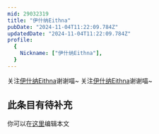 ```yaml
---
mid: 29032319
title: "伊什纳Eithna"
pubDate: "2024-11-04T11:22:09.784Z"
updatedDate: "2024-11-04T11:22:09.784Z"
profile:
  {
    Nickname: ["伊什纳Eithna"],
  }
---
```


关注[伊什纳Eithna](https://space.bilibili.com/29032319)谢谢喵~ 关注[伊什纳Eithna](https://space.bilibili.com/29032319)谢谢喵~

## 此条目有待补充
你可以在[这里](https://github.com/Yuhanawa/VTuber.ICU/edit/master/src/content/v/伊什纳Eithna/index.md)编辑本文
